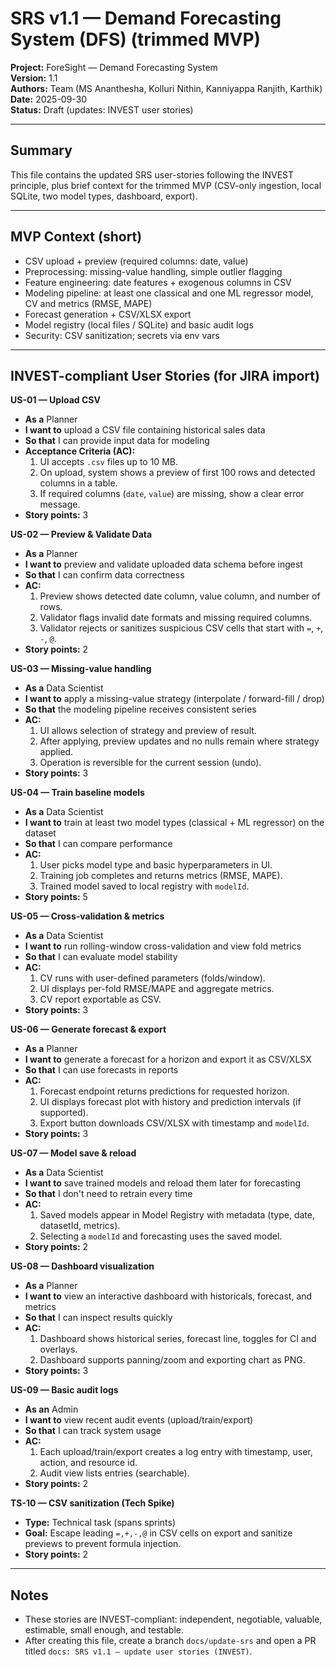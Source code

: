 # SRS v1.1 — Demand Forecasting System (DFS) (trimmed MVP)

**Project:** ForeSight — Demand Forecasting System  
**Version:** 1.1  
**Authors:** Team (MS Ananthesha, Kolluri Nithin, Kanniyappa Ranjith, Karthik)  
**Date:** 2025-09-30  
**Status:** Draft (updates: INVEST user stories)

---

## Summary
This file contains the updated SRS user-stories following the INVEST principle, plus brief context for the trimmed MVP (CSV-only ingestion, local SQLite, two model types, dashboard, export).

---

## MVP Context (short)
- CSV upload + preview (required columns: date, value)  
- Preprocessing: missing-value handling, simple outlier flagging  
- Feature engineering: date features + exogenous columns in CSV  
- Modeling pipeline: at least one classical and one ML regressor model, CV and metrics (RMSE, MAPE)  
- Forecast generation + CSV/XLSX export  
- Model registry (local files / SQLite) and basic audit logs  
- Security: CSV sanitization; secrets via env vars

---

## INVEST-compliant User Stories (for JIRA import)

**US-01 — Upload CSV**  
- **As a** Planner  
- **I want to** upload a CSV file containing historical sales data  
- **So that** I can provide input data for modeling  
- **Acceptance Criteria (AC):**  
  1. UI accepts `.csv` files up to 10 MB.  
  2. On upload, system shows a preview of first 100 rows and detected columns in a table.  
  3. If required columns (`date`, `value`) are missing, show a clear error message.  
- **Story points:** 3

**US-02 — Preview & Validate Data**  
- **As a** Planner  
- **I want to** preview and validate uploaded data schema before ingest  
- **So that** I can confirm data correctness  
- **AC:**  
  1. Preview shows detected date column, value column, and number of rows.  
  2. Validator flags invalid date formats and missing required columns.  
  3. Validator rejects or sanitizes suspicious CSV cells that start with `=`, `+`, `-`, `@`.  
- **Story points:** 2

**US-03 — Missing-value handling**  
- **As a** Data Scientist  
- **I want to** apply a missing-value strategy (interpolate / forward-fill / drop)  
- **So that** the modeling pipeline receives consistent series  
- **AC:**  
  1. UI allows selection of strategy and preview of result.  
  2. After applying, preview updates and no nulls remain where strategy applied.  
  3. Operation is reversible for the current session (undo).  
- **Story points:** 3

**US-04 — Train baseline models**  
- **As a** Data Scientist  
- **I want to** train at least two model types (classical + ML regressor) on the dataset  
- **So that** I can compare performance  
- **AC:**  
  1. User picks model type and basic hyperparameters in UI.  
  2. Training job completes and returns metrics (RMSE, MAPE).  
  3. Trained model saved to local registry with `modelId`.  
- **Story points:** 5

**US-05 — Cross-validation & metrics**  
- **As a** Data Scientist  
- **I want to** run rolling-window cross-validation and view fold metrics  
- **So that** I can evaluate model stability  
- **AC:**  
  1. CV runs with user-defined parameters (folds/window).  
  2. UI displays per-fold RMSE/MAPE and aggregate metrics.  
  3. CV report exportable as CSV.  
- **Story points:** 3

**US-06 — Generate forecast & export**  
- **As a** Planner  
- **I want to** generate a forecast for a horizon and export it as CSV/XLSX  
- **So that** I can use forecasts in reports  
- **AC:**  
  1. Forecast endpoint returns predictions for requested horizon.  
  2. UI displays forecast plot with history and prediction intervals (if supported).  
  3. Export button downloads CSV/XLSX with timestamp and `modelId`.  
- **Story points:** 3

**US-07 — Model save & reload**  
- **As a** Data Scientist  
- **I want to** save trained models and reload them later for forecasting  
- **So that** I don't need to retrain every time  
- **AC:**  
  1. Saved models appear in Model Registry with metadata (type, date, datasetId, metrics).  
  2. Selecting a `modelId` and forecasting uses the saved model.  
- **Story points:** 2

**US-08 — Dashboard visualization**  
- **As a** Planner  
- **I want to** view an interactive dashboard with historicals, forecast, and metrics  
- **So that** I can inspect results quickly  
- **AC:**  
  1. Dashboard shows historical series, forecast line, toggles for CI and overlays.  
  2. Dashboard supports panning/zoom and exporting chart as PNG.  
- **Story points:** 3

**US-09 — Basic audit logs**  
- **As an** Admin  
- **I want to** view recent audit events (upload/train/export)  
- **So that** I can track system usage  
- **AC:**  
  1. Each upload/train/export creates a log entry with timestamp, user, action, and resource id.  
  2. Audit view lists entries (searchable).  
- **Story points:** 2

**TS-10 — CSV sanitization (Tech Spike)**  
- **Type:** Technical task (spans sprints)  
- **Goal:** Escape leading `=,+,-,@` in CSV cells on export and sanitize previews to prevent formula injection.  
- **Story points:** 2

---

## Notes
- These stories are INVEST-compliant: independent, negotiable, valuable, estimable, small enough, and testable.  
- After creating this file, create a branch `docs/update-srs` and open a PR titled `docs: SRS v1.1 — update user stories (INVEST)`.

